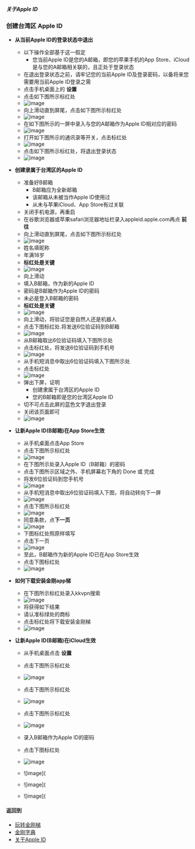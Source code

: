 ##### 关于Apple ID
### 创建台湾区 Apple ID

- <strong>从当前Apple ID的登录状态中退出</strong>
  - 以下操作全部基于这一假定
    - 您当前Apple ID是您的A邮箱，即您的苹果手机的App Store、iCloud是与您的A邮箱相关联的，且正处于登录状态
  - 在退出登录状态之前，请牢记您的当前Apple ID及登录密码，以备将来您需要用当前Apple ID登录之需
  - 点击手机桌面上的 <strong>设置</strong>
  - 点击如下图所示标红处
  - ![image](https://github.com/a2zitpro/web/blob/master/LadderFree/kkDictionary/kkAppLadder/iOS/997559B2-1174-4B8D-9D8D-BFB2723A2731.jpeg)
  - 向上滑动直到屏尾，点击如下图所示标红处
  - ![image](https://github.com/a2zitpro/web/blob/master/LadderFree/kkDictionary/kkAppLadder/iOS/77FC45E4-4E65-4C8B-ACCB-5549971B7A99.jpeg)
  - 在如下图所示的一屏中录入与您的A邮箱作为Apple ID相对应的密码
  - ![image](https://github.com/a2zitpro/web/blob/master/LadderFree/kkDictionary/kkAppLadder/iOS/7DD554C9-34B7-4374-8DBB-F18B6A777A46.jpeg)
  - 打开如下图所示的通讯录等开关，点击标红处
  - ![image](https://github.com/a2zitpro/web/blob/master/LadderFree/kkDictionary/kkAppLadder/iOS/2BE307FA-728D-49AA-B176-75F1A62588A6.jpeg)
  - 点击如下图所示标红处，将退出登录状态
  - ![image](https://github.com/a2zitpro/web/blob/master/LadderFree/kkDictionary/kkAppLadder/iOS/8BA56A14-319A-43F7-BDEA-A5D95A38AFFE.jpeg)

- <strong>创建隶属于台湾区的Apple ID</strong>

  - 准备好B邮箱
    - B邮箱应为全新邮箱
    - 该邮箱从未被当作AppIe ID使用过
    - 从未与苹果iCloud、App Store有过关联
  - 关闭手机电源，再重启
  - 在谷歌浏览器或苹果safari浏览器地址栏录入appleid.apple.com再点 <strong>前往</strong>
  - 向上滑动直到屏尾，点击如下图所示标红处
  - ![image](https://github.com/a2zitpro/web/blob/master/LadderFree/kkDictionary/kkAppLadder/iOS/635AAE38-490A-4D9D-B8D1-0B84FC646EC2.jpeg)
  - 姓名填昵称
  - 年满18岁
  - <strong>标红处是关键</strong>
  - ![image](https://github.com/a2zitpro/web/blob/master/LadderFree/kkDictionary/kkAppLadder/iOS/60F23630-029A-4004-8628-A8FD5B16278B.jpeg)
  - 向上滑动
  - 填入B邮箱，作为新的Apple ID
  - 密码是B邮箱作为Apple ID的密码
  - 未必是登入B邮箱的密码
  - <strong>标红处是关键</strong>
  - ![image](https://github.com/a2zitpro/web/blob/master/LadderFree/kkDictionary/kkAppLadder/iOS/4DC3451A-623A-4658-8C0A-7A33AF4C845B.jpeg)
  - 向上滑动，将验证您是自然人还是机器人
  - 点击下图标红处.将发送6位验证码到B邮箱
  - ![image](https://github.com/a2zitpro/web/blob/master/LadderFree/kkDictionary/kkAppLadder/iOS/4155452F-CB76-4C7C-A2FD-2E94EC9132EC.jpeg)
  - 从B邮箱取出6位验证码填入下图所示处
  - 点击标红处，将发送6位验证码到手机号
  - ![image](https://github.com/a2zitpro/web/blob/master/LadderFree/kkDictionary/kkAppLadder/iOS/F10FE8CD-82D6-442A-B998-6851F2494546.jpeg)
  - 从手机短消息中取出6位验证码填入下图所示处
  - 点击标红处
  - ![image](https://github.com/a2zitpro/web/blob/master/LadderFree/kkDictionary/kkAppLadder/iOS/7F761A4D-7D22-44BB-88EA-362FFDD41008.jpeg)
  - 弹出下屏，证明
    - 创建隶属于台湾区的Apple ID
    - 您的B邮箱即是您的台湾区Apple ID
  - 切不可点击此屏的蓝色文字退出登录
  - 关闭该页面即可
  - ![image](https://github.com/a2zitpro/web/blob/master/LadderFree/kkDictionary/kkAppLadder/iOS/C1A8F4C4-F287-47F3-A3C5-BFC8091C607A.jpeg)

- <strong>让新Apple ID(B邮箱)在App Store生效</strong>
  - 从手机桌面点击App Store
  - 点击下图所示标红处
  - ![image](https://github.com/a2zitpro/web/blob/master/LadderFree/kkDictionary/kkAppLadder/iOS/9DA8D9E6-59BC-40F1-9B75-54D10EDC9A69.jpeg)
  - 在下图所示处录入Apple ID（B邮箱）的密码
  - 点击下图所示区域之外、手机屏幕右下角的 Done 或 完成
  - 将发6位验证码到您手机号
  - ![image](https://github.com/a2zitpro/web/blob/master/LadderFree/kkDictionary/kkAppLadder/iOS/1EBC29FF-FB26-4C5F-8747-34F27572019B.jpeg)
  - 从手机短消息中取出6位验证码填入下图，将自动转向下一屏
  - ![image](https://github.com/a2zitpro/web/blob/b390b026c43e446a6dd513778b2eb321baa3313b/LadderFree/kkDictionary/kkAppLadder/iOS/E33A509B-13E6-48FA-8A9B-518799C08AFC.jpeg)
  - 点击下图所示标红处
  - ![image](https://github.com/a2zitpro/web/blob/master/LadderFree/kkDictionary/kkAppLadder/iOS/C00450EC-8C4B-4AD6-856F-FEAD0274BF36.jpeg)
  - 同意条款，点<strong>下一页</strong>
  - ![image](https://github.com/a2zitpro/web/blob/master/LadderFree/kkDictionary/kkAppLadder/iOS/8EB969DF-CFC3-464E-8DAB-5170DF375C1E.jpeg)
  - 下图标红处照原样填写
  - 点击下一页
  - ![image](https://github.com/a2zitpro/web/blob/master/LadderFree/kkDictionary/kkAppLadder/iOS/6EEED7E2-76BD-4B6B-B6DB-FA956842DCAC.jpeg)
  - 至此，B邮箱作为新的Apple ID已在App Store生效
  - 点击下图标红处
  - ![image](https://github.com/a2zitpro/web/blob/master/LadderFree/kkDictionary/kkAppLadder/iOS/647D0610-58D6-46D1-84C1-C7C06707E1DD.jpeg)
- <strong>如何下载安装金刚app梯</strong>
  - 在下图所示标红处录入kkvpn搜索
  - ![image](https://github.com/a2zitpro/web/blob/master/LadderFree/kkDictionary/kkAppLadder/iOS/61C3475F-2046-42B1-831C-800AD1E09B1E.jpeg)
  - 将获得如下结果
  - 请认准标绿处的商标
  - 点击标红处将下载安装金刚梯
  - ![image](https://github.com/a2zitpro/web/blob/master/LadderFree/kkDictionary/kkAppLadder/iOS/71AF35BE-0DEE-418D-9BF9-EF191DEB4018.jpeg)

- <strong>让新Apple ID(B邮箱)在iCloud生效</strong>

  - 从手机桌面点击 <strong>设置</strong>
  - 点击下图所示标红处
  - ![image](https://github.com/a2zitpro/web/blob/master/LadderFree/kkDictionary/kkAppLadder/iOS/B30637C2-6F5B-42B0-AF6A-7F2A5FF24B58.jpeg)

  - 点击下图所示标红处
  - ![image](https://github.com/a2zitpro/web/blob/master/LadderFree/kkDictionary/kkAppLadder/iOS/9B3320DE-8578-48D6-B7D2-B202F12905EF.jpeg)

  - 点击下图所示标红处
  - ![image](https://github.com/a2zitpro/web/blob/master/LadderFree/kkDictionary/kkAppLadder/iOS/C8F61F96-4F8F-4B30-A1CE-D1B1FFC16EB1.jpeg)

  - 录入B邮箱作为Apple ID的密码
  - 点击下图标红处
  - ![image](https://github.com/a2zitpro/web/blob/master/LadderFree/kkDictionary/kkAppLadder/iOS/81663793-7E64-4E29-B595-BAE739F4645F.jpeg)

  - ![image](

  - ![image](
  - ![image](


#### 返回到
- [玩转金刚梯](https://github.com/a2zitpro/web/blob/master/LadderFree/A.md)
- [金刚字典](https://github.com/a2zitpro/web/blob/master/LadderFree/kkDictionary/KKDictionary.md)
- [关于Apple ID](https://github.com/a2zitpro/web/blob/master/LadderFree/kkDictionary/kkAppLadder/iOS/AppleIDList.md)
